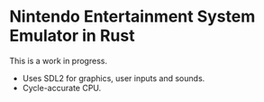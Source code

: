 # Nintendo Entertainment System Emulator in Rust

This is a work in progress.

* Uses SDL2 for graphics, user inputs and sounds.
* Cycle-accurate CPU.